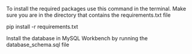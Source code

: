 To install the required packages use this command in the terminal. Make sure you are in the directory that contains the requirements.txt file

pip install -r requirements.txt

Install the database in MySQL Workbench by running the database_schema.sql file

